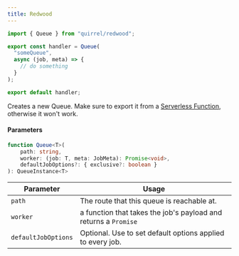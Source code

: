 ```yaml
---
title: Redwood
---
```


```ts title="api/src/functions/someQueue.js"
import { Queue } from "quirrel/redwood";

export const handler = Queue(
  "someQueue",
  async (job, meta) => {
    // do something
  }
);

export default handler;
```

Creates a new Queue.
Make sure to export it from a [Serverless Function](https://redwoodjs.com/docs/serverless-functions), otherwise it won't work.

#### Parameters

```ts
function Queue<T>(
    path: string,
    worker: (job: T, meta: JobMeta): Promise<void>,
    defaultJobOptions?: { exclusive?: boolean }
): QueueInstance<T>
```

| Parameter           | Usage                                                           |
| ------------------- | --------------------------------------------------------------- |
| `path`              | The route that this queue is reachable at.                      |
| `worker`            | a function that takes the job's payload and returns a `Promise` |
| `defaultJobOptions` | Optional. Use to set default options applied to every job.      |
